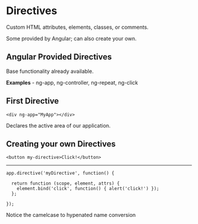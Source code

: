 # Directives

Custom HTML attributes, elements, classes, or comments.

Some provided by Angular; can also create your own.


## Angular Provided Directives

Base functionality already available.

**Examples** - ng-app, ng-controller, ng-repeat, ng-click


## First Directive

    <div ng-app="MyApp"></div>

Declares the active area of our application.


## Creating your own Directives

    <button my-directive>Click!</button>
----
    app.directive('myDirective', function() {

      return function (scope, element, attrs) {
        element.bind('click', function() { alert('click!') });
      };

    });

Notice the camelcase to hypenated name conversion
